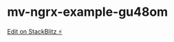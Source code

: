 # mv-ngrx-example-gu48om

[Edit on StackBlitz ⚡️](https://stackblitz.com/edit/mv-ngrx-example-gu48om)